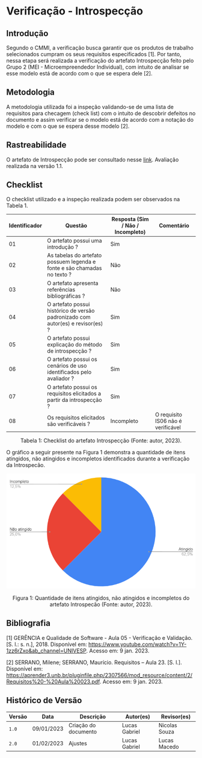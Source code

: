 # Verificação - Introspecção

## Introdução

Segundo o CMMI, a verificação busca garantir que os produtos de trabalho selecionados cumpram os seus requisitos especificados [1]. Por tanto, nessa etapa será realizada a verificação do artefato Introspecção feito pelo Grupo 2 (MEI - Microempreendedor Individual), com intuito de analisar se esse modelo está de acordo com o que se espera dele [2].

## Metodologia

A metodologia utilizada foi a inspeção validando-se de uma lista de requisitos para checagem (check list) com o intuito de descobrir defeitos no documento e assim verificar se o modelo está de acordo com a notação do modelo e com o que se espera desse modelo [2].

## Rastreabilidade

O artefato de Introspecção pode ser consultado nesse [link](https://requisitos-de-software.github.io/2022.2-MEI/Elicitacao/Introspeccao/). Avaliação realizada na versão 1.1.

## Checklist

O checklist utilizado e a inspeção realizada podem ser observados na Tabela 1.

| Identificador | Questão                                                                         | Resposta (Sim / Não / Incompleto) | Comentário                         |
| ------------- | ------------------------------------------------------------------------------- | --------------------------------- | ---------------------------------- |
| 01            | O artefato possui uma introdução ?                                              | Sim                               |                                    |
| 02            | As tabelas do artefato possuem legenda e fonte e são chamadas no texto ?        | Não                               |                                    |
| 03            | O artefato apresenta referências bibliográficas ?                               | Não                               |                                    |
| 04            | O artefato possui histórico de versão padronizado com autor(es) e revisor(es) ? | Sim                               |                                    |
| 05            | O artefato possui explicação do método de introspecção ?                        | Sim                               |                                    |
| 06            | O artefato possui os cenários de uso identificados pelo avaliador ?             | Sim                               |                                    |
| 07            | O artefato possui os requisitos elicitados a partir da introspecção ?           | Sim                               |                                    |
| 08            | Os requisitos elicitados são verificáveis ?                                     | Incompleto                        | O requisito IS06 não é verificável |

<div style="text-align: center">
<p> Tabela 1: Checklist do artefato Introspecção (Fonte: autor, 2023).</p>
</div>

O gráfico a seguir presente na Figura 1 demonstra a quantidade de itens atingidos, não atingidos e incompletos identificados durante a verificação da Introspecão.

![image](images/grafico_introspeccao.png)
<div style="text-align: center">
<p> Figura 1: Quantidade de itens atingidos, não atingidos e incompletos do artefato Introspecão (Fonte: autor, 2023).</p>
</div>

## Bibliografia

[1] GERÊNCIA e Qualidade de Software - Aula 05 - Verificação e Validação. [S. l.: s. n.], 2018. Disponível em: <https://www.youtube.com/watch?v=1Y-1zz6rZxo&ab_channel=UNIVESP>. Acesso em: 9 jan. 2023.

[2] SERRANO, Milene; SERRANO, Maurício. Requisitos – Aula 23. [S. l.]. Disponível em: <https://aprender3.unb.br/pluginfile.php/2307566/mod_resource/content/2/Requisitos%20-%20Aula%20023.pdf>. Acesso em: 9 jan. 2023.

## Histórico de Versão

| Versão | Data       | Descrição            | Autor(es)     | Revisor(es)   |
| ------ | ---------- | -------------------- | ------------- | ------------- |
| `1.0`  | 09/01/2023 | Criação do documento | Lucas Gabriel | Nicolas Souza |
| `2.0`  | 01/02/2023 | Ajustes              | Lucas Gabriel | Lucas Macedo  |
